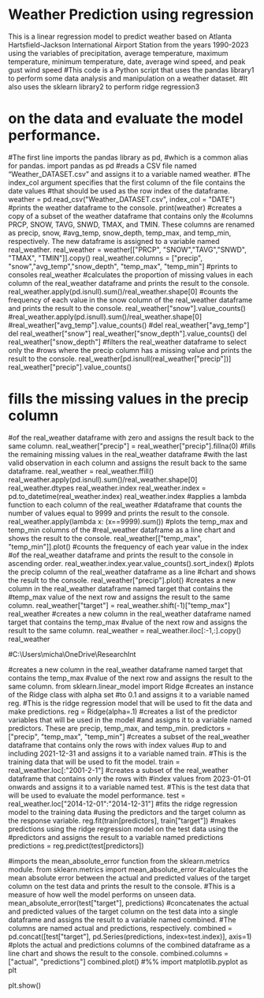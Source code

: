 # Weather Prediction using regression
This is a linear regression model to predict weather based on Atlanta Hartsfield-Jackson International Airport Station from the years 1990-2023 using the variables of precipitation, average temperature, maximum temperature, minimum temperature, date, average wind speed, and peak gust wind speed 
#This code is a Python script that uses the pandas library1 to perform some data analysis and manipulation on a weather dataset. 
#It also uses the sklearn library2 to perform ridge regression3
# on the data and evaluate the model performance.
#The first line imports the pandas library as pd, 
#which is a common alias for pandas.
import pandas as pd
#reads a CSV file named “Weather_DATASET.csv” and assigns it to a variable named weather.
#The index_col argument specifies that the first column of the file contains the date values 
#that should be used as the row index of the dataframe.
weather = pd.read_csv("Weather_DATASET.csv", index_col = "DATE")
#prints the weather dataframe to the console.
print(weather)
#creates a copy of a subset of the weather dataframe that contains only the 
#columns PRCP, SNOW, TAVG, SNWD, TMAX, and TMIN. These columns are renamed as precip, snow, 
#avg_temp, snow_depth, temp_max, and temp_min, respectively. The new dataframe is assigned to a variable named real_weather.
real_weather = weather[["PRCP", "SNOW","TAVG","SNWD", "TMAX", "TMIN"]].copy()
real_weather.columns = ["precip", "snow","avg_temp","snow_depth", "temp_max", "temp_min"]
#prints to consoles
real_weather
#calculates the proportion of missing values in each column of the real_weather dataframe and prints the result to the console.
real_weather.apply(pd.isnull).sum()/real_weather.shape[0]
#counts the frequency of each value in the snow column of the real_weather dataframe and prints the result to the console.
real_weather["snow"].value_counts()
#real_weather.apply(pd.isnull).sum()/real_weather.shape[0]
#real_weather["avg_temp"].value_counts()
#del real_weather["avg_temp"]
del real_weather["snow"]
real_weather["snow_depth"].value_counts()
del real_weather["snow_depth"]
#filters the real_weather dataframe to select only the 
#rows where the precip column has a missing value and prints the result to the console.
real_weather[pd.isnull(real_weather["precip"])]
real_weather["precip"].value_counts()
# fills the missing values in the precip column 
#of the real_weather dataframe with zero and assigns the result back to the same column.
real_weather["precip"] = real_weather["precip"].fillna(0)
#fills the remaining missing values in the real_weather dataframe
#with the last valid observation in each column and assigns the result back to the same dataframe.
real_weather = real_weather.ffill()
real_weather.apply(pd.isnull).sum()/real_weather.shape[0]
real_weather.dtypes
real_weather.index
real_weather.index = pd.to_datetime(real_weather.index)
real_weather.index
#applies a lambda function to each column of the real_weather 
#dataframe that counts the number of values equal to 9999 and prints the result to the console.
real_weather.apply(lambda x: (x==9999).sum())
#plots the temp_max and temp_min columns of the 
#real_weather dataframe as a line chart and shows the result to the console.
real_weather[["temp_max", "temp_min"]].plot()
#counts the frequency of each year value in the index 
#of the real_weather dataframe and prints the result to the console in ascending order.
real_weather.index.year.value_counts().sort_index()
#plots the precip column of the real_weather dataframe as a line 
#chart and shows the result to the console.
real_weather["precip"].plot()
#creates a new column in the real_weather dataframe named target that contains the 
#temp_max value of the next row and assigns the result to the same column.
real_weather["target"] = real_weather.shift(-1)["temp_max"]
real_weather
#creates a new column in the real_weather dataframe named target that contains the temp_max
#value of the next row and assigns the result to the same column.
real_weather = real_weather.iloc[:-1,:].copy()
real_weather

#C:\Users\micha\OneDrive\ResearchInt

#creates a new column in the real_weather dataframe named target that contains the temp_max 
#value of the next row and assigns the result to the same column.
from sklearn.linear_model import Ridge
#creates an instance of the Ridge class with alpha set
#to 0.1 and assigns it to a variable named reg. 
#This is the ridge regression model that will be used to fit the data and make predictions.
reg = Ridge(alpha=.1)
#creates a list of the predictor variables that will be used in the model
#and assigns it to a variable named predictors. These are precip, temp_max, and temp_min.
predictors = ["precip", "temp_max", "temp_min"]
#creates a subset of the real_weather dataframe that contains only the rows with index values 
#up to and including 2021-12-31 and assigns it to a variable named train. 
#This is the training data that will be used to fit the model.
train = real_weather.loc[:"2001-2-1"]
#creates a subset of the real_weather dataframe that contains only the rows with 
#index values from 2023-01-01 onwards and assigns it to a variable named test. 
#This is the test data that will be used to evaluate the model performance.
test = real_weather.loc["2014-12-01":"2014-12-31"]
#fits the ridge regression model to the training data
#using the predictors and the target column as the response variable.
reg.fit(train[predictors], train["target"])
#makes predictions using the ridge regression model on the test data using the 
#predictors and assigns the result to a variable named predictions
predictions = reg.predict(test[predictors])

#imports the mean_absolute_error function from the sklearn.metrics module.
from sklearn.metrics import mean_absolute_error
#calculates the mean absolute error between the actual and predicted values of the target column on the test data and prints the result to the console. 
#This is a measure of how well the model performs on unseen data.
mean_absolute_error(test["target"], predictions)
#concatenates the actual and predicted values of the target column on the test data into a single dataframe and assigns the result to a variable named combined. 
#The columns are named actual and predictions, respectively.
combined = pd.concat([test["target"], pd.Series(predictions, index=test.index)], axis=1)
#plots the actual and predictions columns of the combined dataframe as a line chart and shows the result to the console.
combined.columns = ["actual", "predictions"]
combined.plot()
#%%
import matplotlib.pyplot as plt

plt.show()
